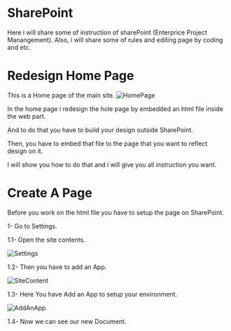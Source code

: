# SharePoint
Here i will share some of instruction of sharePoint (Enterprice Project Manangement). Also, i will share some of rules and editing page by coding and etc.







# Redesign Home Page
This is a Home page of the main site.
![HomePage](https://user-images.githubusercontent.com/51037193/103409429-d152fb80-4b77-11eb-86cb-6f8ca7dc08b5.gif)


In the home page i redesign the hole page by embedded an html file inside the web part.

And to do that you have to build your design outside SharePoint.

Then, you have to embed that file to the page that you want to reflect design on it.

I will show you how to do that and i will give you all instruction you want.




# Create A Page

Before you work on the html file you have to setup the page on SharePoint.


1- Go to Settings.
  
  1.1- Open the site contents.

![Settings](https://user-images.githubusercontent.com/51037193/103411286-33affa00-4b80-11eb-82d1-1e9c46bcad0c.gif)



  1.2- Then you have to add an App.
  
  ![SiteContent](https://user-images.githubusercontent.com/51037193/103475273-d94fad00-4dbc-11eb-9263-aa2f5fdcd51f.gif)
  
  
  
  
  
  
  
  
  1.3- Here You have Add an App to setup your environment.
  
  ![AddAnApp](https://user-images.githubusercontent.com/51037193/103475725-ecfd1280-4dc0-11eb-9a11-b48c9b6ea468.gif)



 1.4- Now we can see our new Document.
 
 
